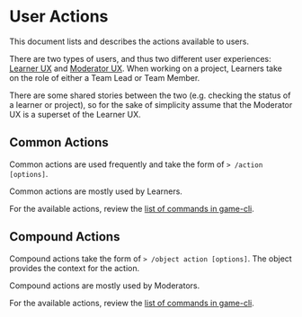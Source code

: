# User Actions

This document lists and describes the actions available to users.

There are two types of users, and thus two different user experiences: [Learner UX](learner.md) and [Moderator UX](moderator.md). When working on a project, Learners take on the role of either a Team Lead or Team Member.

There are some shared stories between the two (e.g. checking the status of a learner or project), so for the sake of simplicity assume that the Moderator UX is a superset of the Learner UX.

## Common Actions

Common actions are used frequently and take the form of `> /action [options]`.

Common actions are mostly used by Learners.

For the available actions, review the [list of commands in game-cli](https://github.com/LearnersGuild/game-cli/tree/master/config/commands).

## Compound Actions

Compound actions take the form of `> /object action [options]`. The object provides the context for the action.

Compound actions are mostly used by Moderators.

For the available actions, review the [list of commands in game-cli](https://github.com/LearnersGuild/game-cli/tree/master/config/commands).
